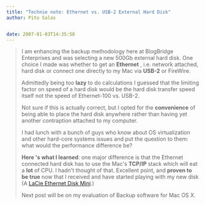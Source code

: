 ```yaml
---
title: "Technie note: Ethernet vs. USB-2 External Hard Disk"
author: Pito Salas


date: 2007-01-03T14:35:58
---
```



>
> I am enhancing the backup methodology here at BlogBridge Enterprises and was
> selecting a new 500Gb external hard disk. One choice I made was whether to
> get an **Ethernet** , i.e. network attached, hard disk or connect one
> directly to my Mac via **USB-2** or FireWire.
>
> Admittedly being too **lazy** to do calculations I guessed that the limiting
> factor on speed of a hard disk would be the hard disk transfer speed itself
> not the speed of Ethernet-100 vs. USB-2.
>
> Not sure if this is actually correct, but I opted for the **convenience** of
> being able to place the hard disk anywhere rather than having yet another
> contraption attached to my computer.
>
> I had lunch with a bunch of guys who know about OS virtualization and other
> hard-core systems issues and put the question to them: what would the
> performance difference be?
>
> **Here 's what I learned**: one major difference is that the Ethernet
> connected hard disk has to use the Mac's **TCP/IP** stack which will eat a
> **lot** of CPU. I hadn't thought of that. Excellent point, and **proven to
> be true** now that I received and have started playing with my new disk (A
> [LaCie Ethernet Disk
> Mini](<http://www.lacie.com/products/product.htm?pid=10594>).)
>
> Next post will be on my evaluation of Backup software for Mac OS X.


